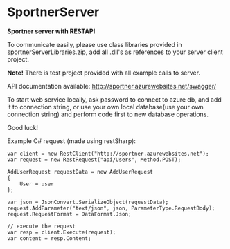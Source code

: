 SportnerServer
==============

<b>Sportner server with RESTAPI</b>

To communicate easily, please use class libraries provided in sportnerServerLibraries.zip, add all .dll's as references to your server client project.

<b>Note!</b> There is test project provided with all example calls to server.

API documentation available: 
http://sportner.azurewebsites.net/swagger/

To start web service locally, ask password to connect to azure db, and add it to connection string, or use your own local database(use your own connection string) and perform code first to new database operations.

Good luck!

Example C# request (made using restSharp): 
```
var client = new RestClient("http://sportner.azurewebsites.net");
var request = new RestRequest("api/Users", Method.POST);

AddUserRequest requestData = new AddUserRequest
{
    User = user
};

var json = JsonConvert.SerializeObject(requestData);
request.AddParameter("text/json", json, ParameterType.RequestBody);
request.RequestFormat = DataFormat.Json;

// execute the request
var resp = client.Execute(request);
var content = resp.Content;

```
